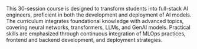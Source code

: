 This 30-session course is designed to transform students into full-stack AI engineers, proficient in both the development and deployment of AI models. The curriculum integrates foundational knowledge with advanced topics, covering neural networks, transformers, LLMs, and GenAI models. Practical skills are emphasized through continuous integration of MLOps practices, frontend and backend development, and deployment strategies.
